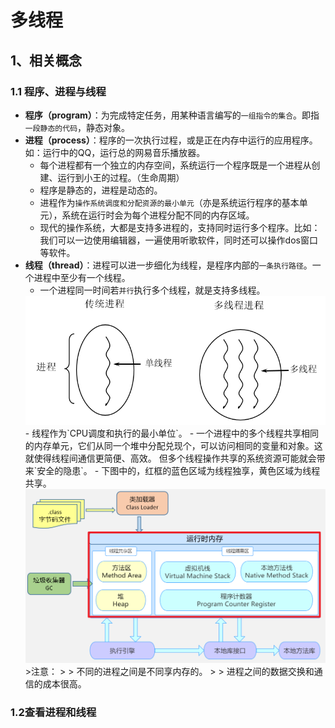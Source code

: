 # 多线程
## 1、相关概念
### 1.1 程序、进程与线程
* **程序（program）**：为完成特定任务，用某种语言编写的`一组指令的集合`。即指`一段静态的代码`，静态对象。
* **进程（process）**：程序的一次执行过程，或是正在内存中运行的应用程序。如：运行中的QQ，运行总的网易音乐播放器。
   * 每个进程都有一个独立的内存空间，系统运行一个程序既是一个进程从创建、运行到小王的过程。（生命周期）
   * 程序是静态的，进程是动态的。
   * 进程作为`操作系统调度和分配资源的最小单元`（亦是系统运行程序的基本单元），系统在运行时会为每个进程分配不同的内存区域。
   * 现代的操作系统，大都是支持多进程的，支持同时运行多个程序。比如：我们可以一边使用编辑器，一遍使用听歌软件，同时还可以操作dos窗口等软件。
* **线程（thread）**：进程可以进一步细化为线程，是程序内部的`一条执行路径`。一个进程中至少有一个线程。
  - 一个进程同一时间若`并行`执行多个线程，就是支持多线程。
  <img src="images/image-20220331233204504.png" alt="image-20220331233204504" style="zoom:67%;" />
  - 线程作为`CPU调度和执行的最小单位`。
  - 一个进程中的多个线程共享相同的内存单元，它们从同一个堆中分配兑现个，可以访问相同的变量和对象。这就使得线程间通信更简便、高效。
  但多个线程操作共享的系统资源可能就会带来`安全的隐患`。
  - 下图中的，红框的蓝色区域为线程独享，黄色区域为线程共享。
  <img src="images/image-20220514175737426.png" alt="image-20220514175737426" style="zoom:80%;" />
  >注意：
  >
  > 不同的进程之间是不同享内存的。
  > 
  > 进程之间的数据交换和通信的成本很高。
### 1.2查看进程和线程

